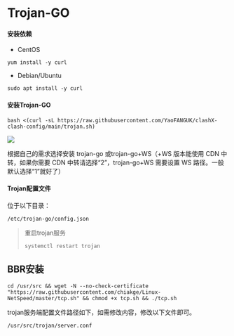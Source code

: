 # Trojan-GO

#### 安装依赖

- CentOS

```
yum install -y curl
```

- Debian/Ubuntu

```
sudo apt install -y curl
```

#### 安装Trojan-GO

```
bash <(curl -sL https://raw.githubusercontent.com/YaoFANGUK/clashX-clash-config/main/trojan.sh)
```

<img src="https://z3.ax1x.com/2021/08/31/hUix41.png">



根据自己的需求选择安装 trojan-go 或trojan-go+WS（+WS 版本能使用 CDN 中转，如果你需要 CDN 中转请选择“2”，trojan-go+WS 需要设置 WS 路径。一般默认选择“1”就好了）



#### Trojan配置文件

位于以下目录：

```
/etc/trojan-go/config.json
```



>  重启trojan服务
>
> ```
> systemctl restart trojan
> ```





## BBR安装

```
cd /usr/src && wget -N --no-check-certificate "https://raw.githubusercontent.com/chiakge/Linux-NetSpeed/master/tcp.sh" && chmod +x tcp.sh && ./tcp.sh

```

trojan服务端配置文件路径如下，如需修改内容，修改以下文件即可。

```
/usr/src/trojan/server.conf
```


